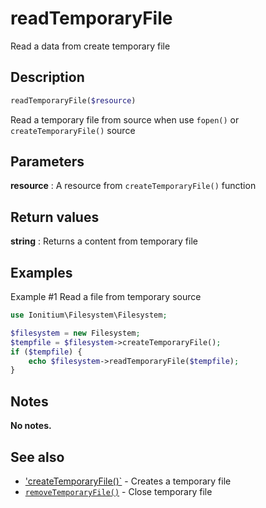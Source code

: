 # readTemporaryFile

Read a data from create temporary file

## Description

```php
readTemporaryFile($resource)
```

Read a temporary file from source when use `fopen()` or `createTemporaryFile()` source

## Parameters

__resource__
: A resource from `createTemporaryFile()` function

## Return values

__string__
: Returns a content from temporary file

## Examples

Example #1 Read a file from temporary source
```php
use Ionitium\Filesystem\Filesystem;

$filesystem = new Filesystem;
$tempfile = $filesystem->createTemporaryFile();
if ($tempfile) {
    echo $filesystem->readTemporaryFile($tempfile);
}
```

## Notes

__No notes.__

## See also

* ['createTemporaryFile()`](createtemporaryfile.md) - Creates a temporary file
* [`removeTemporaryFile()`](removetemporaryfile.md) - Close temporary file